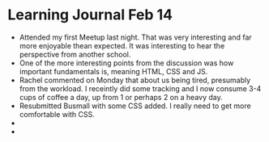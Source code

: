 <h1>Learning Journal Feb 14</h1>
<ul>
<li>Attended my first Meetup last night.  That was very interesting and far more enjoyable thean expected.  It was interesting to hear the perspective from another school.</li>
<li>One of the more interesting points from the discussion was how important fundamentals is, meaning HTML, CSS and JS.</li>
<li>Rachel commented on Monday that about us being tired, presumably from the workload.  I receintly did some tracking and I now consume 3-4 cups of coffee a day, up from 1 or perhaps 2 on a heavy day.</li>
<li>Resubmitted Busmall with some CSS added.  I really need to get more comfortable with CSS.</li>
<li></li>
<li></li>
</ul>
